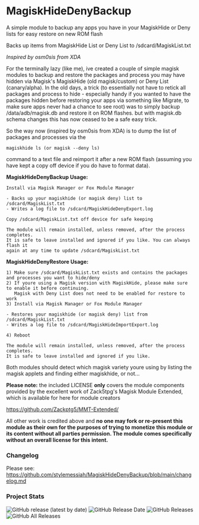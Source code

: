 # MagiskHideDenyBackup
A simple module to backup any apps you have in your MagiskHide or Deny lists for easy restore on new ROM flash

Backs up items from MagiskHide List or Deny List to /sdcard/MagiskList.txt

*Inspired by osm0sis from XDA*

For the terminally lazy (like me), ive created a couple of simple magisk modules to backup and restore the 
packages and process you may have hidden via Magisk's MagiskHide (old magisk/custom) or Deny List (canary/alpha). 
In the old days, a trick (to essentially not have to retick all packages and process to hide - especially handy 
if you wanted to have the packages hidden before restoring your apps via something like Migrate, to make sure 
apps never had a chance to see root) was to simply backup /data/adb/magisk.db and restore it on ROM flashes. 
but with magisk.db schema changes this has now ceased to be a safe easy trick. 

So the way now (inspired by osm0sis from XDA) is to dump the list of packages and processes via the 

```magiskhide ls (or magisk --deny ls) ```

command to a text file and reimport it after a new ROM flash (assuming you have kept a copy off device if you do 
have to format data).


**MagiskHideDenyBackup Usage:**

	Install via Magisk Manager or Fox Module Manager

    - Backs up your magiskhide (or magisk deny) list to /sdcard/MagiskList.txt
    - Writes a log file to /sdcard/MagiskHideDenyExport.log
	
	Copy /sdcard/MagiskList.txt off device for safe keeping
	
	The module will remain installed, unless removed, after the process completes.
	It is safe to leave installed and ignored if you like. You can always flash it
	again at any time to update /sdcard/MagiskList.txt 
	

**MagiskHideDenyRestore Usage:**

	1) Make sure /sdcard/MagiskList.txt exists and contains the packages and processes you want to hide/deny
	2) If youre using a Magisk version with MagiskHide, please make sure to enable it before continuing. 
	   Magisk with Deny List does not need to be enabled for restore to work
	3) Install via Magisk Manager or Fox Module Manager

    - Restores your magiskhide (or magisk deny) list from /sdcard/MagiskList.txt
    - Writes a log file to /sdcard/MagiskHideImportExport.log
    
    4) Reboot
    
    The module will remain installed, unless removed, after the process completes.
    It is safe to leave installed and ignored if you like.

Both modules should detect which magisk variety youre using by listing the magisk applets and finding either magiskhide, or not...

**Please note:** the included LICENSE **only** covers the module components provided by the excellent work of Zack5tpg's 
Magisk Module Extended, which is available for here for module creators

https://github.com/Zackptg5/MMT-Extended/


All other work is credited above and **no one may fork or re-present this module as their own for the purposes of trying to 
monetize this module or its content without all parties permission. The module comes specifically without an overall license 
for this intent.**


### Changelog ###

Please see: https://github.com/stylemessiah/MagiskHideDenyBackup/blob/main/changelog.md

### Project Stats ###

![GitHub release (latest by date)](https://img.shields.io/github/v/release/adrianmmiller/MagiskHideDenyBackup?label=Release&style=plastic)
![GitHub Release Date](https://img.shields.io/github/release-date/adrianmmiller/MagiskHideDenyBackup?label=Release%20Date&style=plastic)
![GitHub Releases](https://img.shields.io/github/downloads/adrianmmiller/MagiskHideDenyBackup/latest/total?label=Downloads%20%28Latest%20Release%29&style=plastic)
![GitHub All Releases](https://img.shields.io/github/downloads/adrianmmiller/MagiskHideDenyBackup/total?label=Total%20Downloads%20%28All%20Releases%29&style=plastic)
